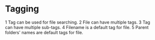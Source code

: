 # Tagging
1 Tag can be used for file searching.
2 File can have multiple tags.
3 Tag can have multiple sub-tags. 
4 Filename is a default tag for file.
5 Parent folders' names are default tags for file.
